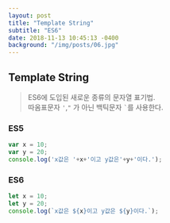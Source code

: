```yaml
---
layout: post
title: "Template String"
subtitle: "ES6"
date: 2018-11-13 10:45:13 -0400
background: "/img/posts/06.jpg"
---
```


## Template String
> ES6에 도입된 새로운 종류의 문자열 표기법.<br />
따옴표문자 `'`,`"` 가 아닌 백틱문자 <code>`</code>를 사용한다.

### ES5
~~~javascript
var x = 10;
var y = 20;
console.log('x값은 '+x+'이고 y값은'+y+'이다.');
~~~

### ES6
~~~javascript
let x = 10;
let y = 20;
console.log(`x값은 ${x}이고 y값은 ${y}이다.`);
~~~
